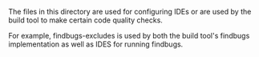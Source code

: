 The files in this directory are used for configuring IDEs or are used by the build tool to make certain code quality checks.

For example, findbugs-excludes is used by both the build tool's findbugs implementation as well as IDES for running findbugs.
